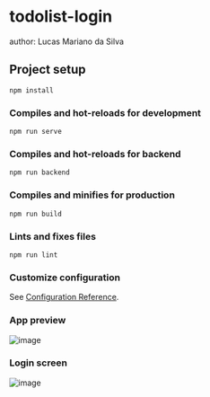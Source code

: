 # todolist-login
author: Lucas Mariano da Silva

## Project setup

```
npm install
```

### Compiles and hot-reloads for development

```
npm run serve
```

### Compiles and hot-reloads for backend
```
npm run backend
```

### Compiles and minifies for production

```
npm run build
```

### Lints and fixes files

```
npm run lint
```

### Customize configuration

See [Configuration Reference](https://cli.vuejs.org/config/).

### App preview
![image](https://user-images.githubusercontent.com/104439152/190185175-80d24968-6788-4133-a40c-074fad97eeca.png)

### Login screen
![image](https://user-images.githubusercontent.com/104439152/190237941-762fafd1-e4d0-4e7b-90a9-44168ec88065.png)


